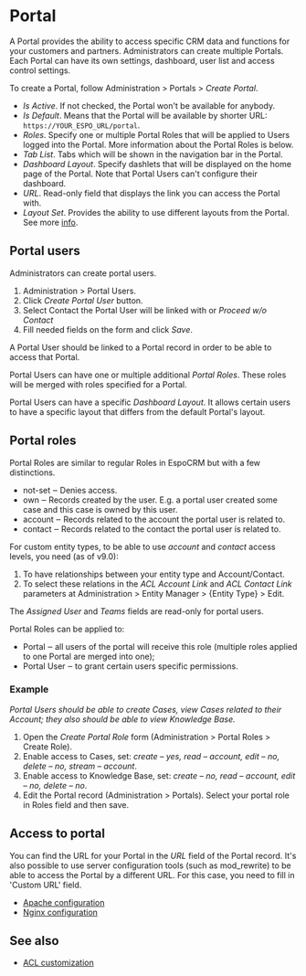 # Portal

A Portal provides the ability to access specific CRM data and functions for your customers and partners. Administrators can create multiple Portals. Each Portal can have its own settings, dashboard, user list and access control settings.

To create a Portal, follow Administration > Portals > *Create Portal*.

* *Is Active*. If not checked, the Portal won't be available for anybody.
* *Is Default*. Means that the Portal will be available by shorter URL: `https://YOUR_ESPO_URL/portal`.
* *Roles*. Specify one or multiple Portal Roles that will be applied to Users logged into the Portal. More information about the Portal Roles is below.
* *Tab List*. Tabs which will be shown in the navigation bar in the Portal.
* *Dashboard Layout*. Specify dashlets that will be displayed on the home page of the Portal. Note that Portal Users can't configure their dashboard.
* *URL*. Read-only field that displays the link you can access the Portal with.
* *Layout Set*. Provides the ability to use different layouts from the Portal. See more [info](layout-manager.md#different-layouts-for-teams-portals).

## Portal users

Administrators can create portal users.

1. Administration > Portal Users.
2. Click *Create Portal User* button.
3. Select Contact the Portal User will be linked with or *Proceed w/o Contact*
4. Fill needed fields on the form and click *Save*.

A Portal User should be linked to a Portal record in order to be able to access that Portal.

Portal Users can have one or multiple additional *Portal Roles*. These roles will be merged with roles specified for a Portal.

Portal Users can have a specific *Dashboard Layout*. It allows certain users to have a specific layout that differs from the default Portal's layout.

## Portal roles

Portal Roles are similar to regular Roles in EspoCRM but with a few distinctions.

* not-set ‒ Denies access.
* own ‒ Records created by the user. E.g. a portal user created some case and this case is owned by this user.
* account ‒ Records related to the account the portal user is related to.
* contact ‒ Records related to the contact the portal user is related to.

For custom entity types, to be able to use *account* and *contact* access levels, you need (as of v9.0):

1. To have relationships between your entity type and Account/Contact.
2. To select these relations in the *ACL Account Link* and *ACL Contact Link* parameters at Administration > Entity Manager > {Entity Type} > Edit.

The *Assigned User* and *Teams* fields are read-only for portal users.

Portal Roles can be applied to:

* Portal ‒ all users of the portal will receive this role (multiple roles applied to one Portal are merged into one);
* Portal User ‒ to grant certain users specific permissions.

### Example

*Portal Users should be able to create Cases, view Cases related to their Account; they also should be able to view Knowledge Base.*

1. Open the *Create Portal Role* form (Administration > Portal Roles > Create Role).
2. Enable access to Cases, set: *create – yes, read – account, edit – no, delete – no, stream – account*.
3. Enable access to Knowledge Base, set: *create – no, read – account, edit – no, delete – no*.
4. Edit the Portal record (Administration > Portals). Select your portal role in Roles field and then save.

## Access to portal

You can find the URL for your Portal in the *URL* field of the Portal record. It's also possible to use server configuration tools (such as mod_rewrite) to be able to access the Portal by a different URL. For this case, you need to fill in 'Custom URL' field.

* [Apache configuration](portal/apache-configuration.md)
* [Nginx configuration](portal/nginx-configuration.md)

## See also

* [ACL customization](../development/acl.md#custom-acl-for-entity-type)
